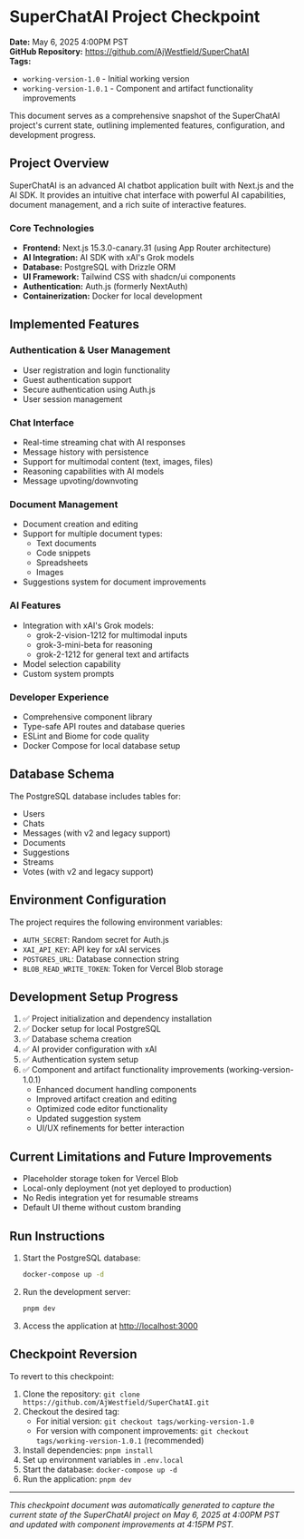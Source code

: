 # SuperChatAI Project Checkpoint

**Date:** May 6, 2025 4:00PM PST  
**GitHub Repository:** <https://github.com/AjWestfield/SuperChatAI>  
**Tags:**

- `working-version-1.0` - Initial working version
- `working-version-1.0.1` - Component and artifact functionality improvements

This document serves as a comprehensive snapshot of the SuperChatAI project's current state, outlining implemented features, configuration, and development progress.

## Project Overview

SuperChatAI is an advanced AI chatbot application built with Next.js and the AI SDK. It provides an intuitive chat interface with powerful AI capabilities, document management, and a rich suite of interactive features.

### Core Technologies

- **Frontend:** Next.js 15.3.0-canary.31 (using App Router architecture)
- **AI Integration:** AI SDK with xAI's Grok models
- **Database:** PostgreSQL with Drizzle ORM
- **UI Framework:** Tailwind CSS with shadcn/ui components
- **Authentication:** Auth.js (formerly NextAuth)
- **Containerization:** Docker for local development

## Implemented Features

### Authentication & User Management

- User registration and login functionality
- Guest authentication support
- Secure authentication using Auth.js
- User session management

### Chat Interface

- Real-time streaming chat with AI responses
- Message history with persistence
- Support for multimodal content (text, images, files)
- Reasoning capabilities with AI models
- Message upvoting/downvoting

### Document Management

- Document creation and editing
- Support for multiple document types:
  - Text documents
  - Code snippets
  - Spreadsheets
  - Images
- Suggestions system for document improvements

### AI Features

- Integration with xAI's Grok models:
  - grok-2-vision-1212 for multimodal inputs
  - grok-3-mini-beta for reasoning
  - grok-2-1212 for general text and artifacts
- Model selection capability
- Custom system prompts

### Developer Experience

- Comprehensive component library
- Type-safe API routes and database queries
- ESLint and Biome for code quality
- Docker Compose for local database setup

## Database Schema

The PostgreSQL database includes tables for:

- Users
- Chats
- Messages (with v2 and legacy support)
- Documents
- Suggestions
- Streams
- Votes (with v2 and legacy support)

## Environment Configuration

The project requires the following environment variables:

- `AUTH_SECRET`: Random secret for Auth.js
- `XAI_API_KEY`: API key for xAI services
- `POSTGRES_URL`: Database connection string
- `BLOB_READ_WRITE_TOKEN`: Token for Vercel Blob storage

## Development Setup Progress

1. ✅ Project initialization and dependency installation
2. ✅ Docker setup for local PostgreSQL
3. ✅ Database schema creation
4. ✅ AI provider configuration with xAI
5. ✅ Authentication system setup
6. ✅ Component and artifact functionality improvements (working-version-1.0.1)
   - Enhanced document handling components
   - Improved artifact creation and editing
   - Optimized code editor functionality
   - Updated suggestion system
   - UI/UX refinements for better interaction

## Current Limitations and Future Improvements

- Placeholder storage token for Vercel Blob
- Local-only deployment (not yet deployed to production)
- No Redis integration yet for resumable streams
- Default UI theme without custom branding

## Run Instructions

1. Start the PostgreSQL database:

   ```bash
   docker-compose up -d
   ```

2. Run the development server:

   ```bash
   pnpm dev
   ```

3. Access the application at <http://localhost:3000>

## Checkpoint Reversion

To revert to this checkpoint:

1. Clone the repository: `git clone https://github.com/AjWestfield/SuperChatAI.git`
2. Checkout the desired tag:
   - For initial version: `git checkout tags/working-version-1.0`
   - For version with component improvements: `git checkout tags/working-version-1.0.1` (recommended)
3. Install dependencies: `pnpm install`
4. Set up environment variables in `.env.local`
5. Start the database: `docker-compose up -d`
6. Run the application: `pnpm dev`

---

*This checkpoint document was automatically generated to capture the current state of the SuperChatAI project on May 6, 2025 at 4:00PM PST and updated with component improvements at 4:15PM PST.*
